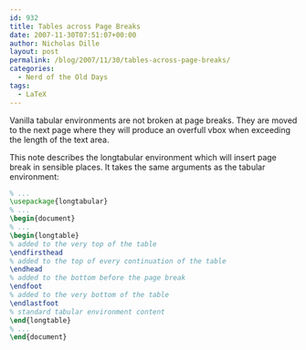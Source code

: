 ```yaml
---
id: 932
title: Tables across Page Breaks
date: 2007-11-30T07:51:07+00:00
author: Nicholas Dille
layout: post
permalink: /blog/2007/11/30/tables-across-page-breaks/
categories:
  - Nerd of the Old Days
tags:
  - LaTeX
---
```

Vanilla tabular environments are not broken at page breaks. They are moved to the next page where they will produce an overfull vbox when exceeding the length of the text area.<!--more-->

This note describes the longtabular environment which will insert page break in sensible places. It takes the same arguments as the tabular environment:

```latex
% ...
\usepackage{longtabular}
% ...
\begin{document}
% ...
\begin{longtable}
% added to the very top of the table
\endfirsthead
% added to the top of every continuation of the table
\endhead
% added to the bottom before the page break
\endfoot
% added to the very bottom of the table
\endlastfoot
% standard tabular environment content
\end{longtable}
% ...
\end{document}
```